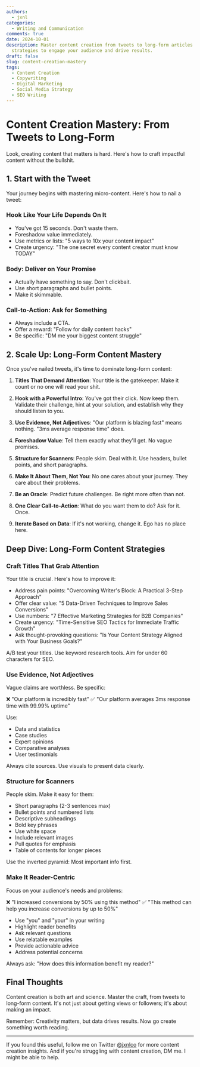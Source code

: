```yaml
---
authors:
  - jxnl
categories:
  - Writing and Communication
comments: true
date: 2024-10-01
description: Master content creation from tweets to long-form articles. Learn impactful
  strategies to engage your audience and drive results.
draft: false
slug: content-creation-mastery
tags:
  - Content Creation
  - Copywriting
  - Digital Marketing
  - Social Media Strategy
  - SEO Writing
---
```


# Content Creation Mastery: From Tweets to Long-Form

Look, creating content that matters is hard. Here's how to craft impactful content without the bullshit.

<!-- more -->

## 1. Start with the Tweet

Your journey begins with mastering micro-content. Here's how to nail a tweet:

### Hook Like Your Life Depends On It

- You've got 15 seconds. Don't waste them.
- Foreshadow value immediately.
- Use metrics or lists: "5 ways to 10x your content impact"
- Create urgency: "The one secret every content creator must know TODAY"

### Body: Deliver on Your Promise

- Actually have something to say. Don't clickbait.
- Use short paragraphs and bullet points.
- Make it skimmable.

### Call-to-Action: Ask for Something

- Always include a CTA.
- Offer a reward: "Follow for daily content hacks"
- Be specific: "DM me your biggest content struggle"

## 2. Scale Up: Long-Form Content Mastery

Once you've nailed tweets, it's time to dominate long-form content:

1. **Titles That Demand Attention**: Your title is the gatekeeper. Make it count or no one will read your shit.

2. **Hook with a Powerful Intro**: You've got their click. Now keep them. Validate their challenge, hint at your solution, and establish why they should listen to you.

3. **Use Evidence, Not Adjectives**: "Our platform is blazing fast" means nothing. "3ms average response time" does.

4. **Foreshadow Value**: Tell them exactly what they'll get. No vague promises.

5. **Structure for Scanners**: People skim. Deal with it. Use headers, bullet points, and short paragraphs.

6. **Make It About Them, Not You**: No one cares about your journey. They care about their problems.

7. **Be an Oracle**: Predict future challenges. Be right more often than not.

8. **One Clear Call-to-Action**: What do you want them to do? Ask for it. Once.

9. **Iterate Based on Data**: If it's not working, change it. Ego has no place here.

## Deep Dive: Long-Form Content Strategies

### Craft Titles That Grab Attention

Your title is crucial. Here's how to improve it:

- Address pain points: "Overcoming Writer's Block: A Practical 3-Step Approach"
- Offer clear value: "5 Data-Driven Techniques to Improve Sales Conversions"
- Use numbers: "7 Effective Marketing Strategies for B2B Companies"
- Create urgency: "Time-Sensitive SEO Tactics for Immediate Traffic Growth"
- Ask thought-provoking questions: "Is Your Content Strategy Aligned with Your Business Goals?"

A/B test your titles. Use keyword research tools. Aim for under 60 characters for SEO.

### Use Evidence, Not Adjectives

Vague claims are worthless. Be specific:

❌ "Our platform is incredibly fast"
✅ "Our platform averages 3ms response time with 99.99% uptime"

Use:

- Data and statistics
- Case studies
- Expert opinions
- Comparative analyses
- User testimonials

Always cite sources. Use visuals to present data clearly.

### Structure for Scanners

People skim. Make it easy for them:

- Short paragraphs (2-3 sentences max)
- Bullet points and numbered lists
- Descriptive subheadings
- Bold key phrases
- Use white space
- Include relevant images
- Pull quotes for emphasis
- Table of contents for longer pieces

Use the inverted pyramid: Most important info first.

### Make It Reader-Centric

Focus on your audience's needs and problems:

❌ "I increased conversions by 50% using this method"
✅ "This method can help you increase conversions by up to 50%"

- Use "you" and "your" in your writing
- Highlight reader benefits
- Ask relevant questions
- Use relatable examples
- Provide actionable advice
- Address potential concerns

Always ask: "How does this information benefit my reader?"

## Final Thoughts

Content creation is both art and science. Master the craft, from tweets to long-form content. It's not just about getting views or followers; it's about making an impact.

Remember: Creativity matters, but data drives results. Now go create something worth reading.

---

If you found this useful, follow me on Twitter [@jxnlco](https://twitter.com/jxnlco) for more content creation insights. And if you're struggling with content creation, DM me. I might be able to help.
